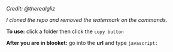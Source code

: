 <i>Credit: @therealgliz


I cloned the repo and removed the watermark on the commands.</i>

<b>To use:</b> click a folder then click the `copy button`


<b>After you are in blooket:</b> go into the <b>url</b> and type `javascript:` 
